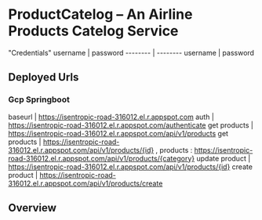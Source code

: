 
# ProductCatelog – An Airline Products Catelog Service

"Credentials" 
username | password
-------- | --------
username | password

## Deployed Urls

### Gcp Springboot 
baseurl         | https://isentropic-road-316012.el.r.appspot.com
auth            | https://isentropic-road-316012.el.r.appspot.com/authenticate 
get products    | https://isentropic-road-316012.el.r.appspot.com/api/v1/products
get products    | https://isentropic-road-316012.el.r.appspot.com/api/v1/products/{id} , products : https://isentropic-road-316012.el.r.appspot.com/api/v1/products/{category}
update product  | https://isentropic-road-316012.el.r.appspot.com/api/v1/products/{id}
create product  |  https://isentropic-road-316012.el.r.appspot.com/api/v1/products/create

## Overview

